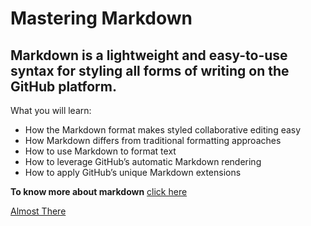 # Mastering Markdown


## Markdown is a lightweight and easy-to-use syntax for styling all forms of writing on the GitHub platform.


What you will learn:

- How the Markdown format makes styled collaborative editing easy
- How Markdown differs from traditional formatting approaches
- How to use Markdown to format text
- How to leverage GitHub’s automatic Markdown rendering
- How to apply GitHub’s unique Markdown extensions


**To know more about markdown** [click here](https://roachhd.gitbooks.io/master-markdown/content/)

[Almost There](https://khasawneh07.github.io/reading-notes/Comprehensive-Guide)
